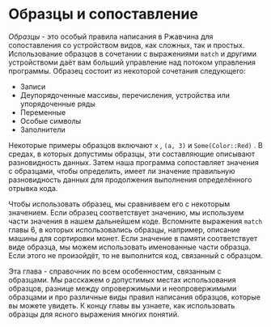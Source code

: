 # Образцы и сопоставление

*Образцы* - это особый правила написания в Ржавчина для сопоставления со устройством видов, как сложных, так и простых. Использование образцов в сочетании с выражениями `match` и другими устройствоми даёт вам больший управление над потоком управления программы. Образец состоит из некоторой сочетания следующего:

- Записи
- Деупорядоченные массивы, перечисления, устройства или упорядоченные ряды
- Переменные
- Особые символы
- Заполнители

Некоторые примеры образцов включают `x` , `(a, 3)` и `Some(Color::Red)` . В средах, в которых допустимы образцы, эти составляющие описывают разновидность данных. Затем наша программа сопоставляет значения с образцами, чтобы определить, имеет ли значение правильную разновидность данных для продолжения выполнения определённого отрывка кода.

Чтобы использовать образец, мы сравниваем его с некоторым значением. Если образец соответствует значению, мы используем части значения в нашем дальнейшем коде. Вспомните выражения `match` главы 6, в которых использовались образцы, например, описание машины для сортировки монет. Если значение в памяти соответствует виде образца, мы можем использовать именованные части образца. Если этого не произойдёт, то не выполнится код, связанный с образцом.

Эта глава - справочник по всем особенностим, связанным с образцами. Мы расскажем о допустимых местах использования образцов, разнице между опровержимыми и неопровержимыми образцами и про различные виды правил написания образцов, которые вы можете увидеть. К концу главы вы узнаете, как использовать образцы для ясного выражения многих понятий.
